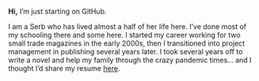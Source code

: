 **Hi,** I’m just starting on GitHub.

I am a Serb who has lived almost a half of her life here. I’ve done most of my schooling there and some here. I started my career working for two small trade magazines in the early 2000s, then I transitioned into project management in publishing several years later. I took several years off to write a novel and help my family through the crazy pandemic times... and I thought I’d share my resume [here](./resume.md). 
